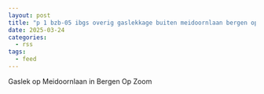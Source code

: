 ```yaml
---
layout: post
title: "p 1 bzb-05 ibgs overig gaslekkage buiten meidoornlaan bergen op zoom 201092 201531"
date: 2025-03-24
categories: 
  - rss
tags: 
  - feed
---
```


Gaslek op Meidoornlaan in Bergen Op Zoom
